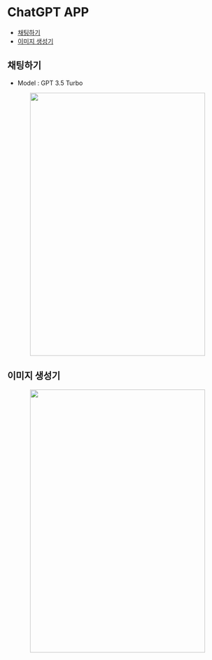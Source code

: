 # ChatGPT APP

- [채팅하기](#채팅하기)
- [이미지 생성기](#이미지-생성기)

## 채팅하기

- Model : GPT 3.5 Turbo

 <p align="center">
    <img src="https://user-images.githubusercontent.com/45446457/224617126-5a56ce8f-d110-4058-99a5-c8030d461456.gif"  width="400" height="600"/>
</p>

## 이미지 생성기

 <p align="center">
    <img src="https://user-images.githubusercontent.com/45446457/224620430-280c6ee4-0c60-41f8-b046-44abfe20c266.gif"  width="400" height="600"/>
</p>
